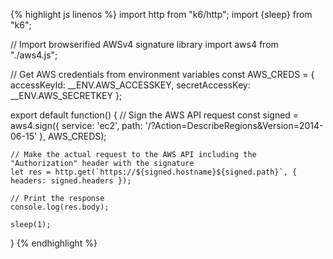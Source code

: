 {% highlight js linenos %}
import http from "k6/http";
import {sleep} from "k6";

// Import browserified AWSv4 signature library
import aws4 from "./aws4.js";

// Get AWS credentials from environment variables
const AWS_CREDS = {
    accessKeyId: __ENV.AWS_ACCESSKEY,
    secretAccessKey: __ENV.AWS_SECRETKEY
};

export default function() {
    // Sign the AWS API request
    const signed = aws4.sign({
            service: 'ec2',
            path: '/?Action=DescribeRegions&Version=2014-06-15'
        }, AWS_CREDS);

    // Make the actual request to the AWS API including the "Authorization" header with the signature
    let res = http.get(`https://${signed.hostname}${signed.path}`, { headers: signed.headers });

    // Print the response
    console.log(res.body);

    sleep(1);
}
{% endhighlight %}
